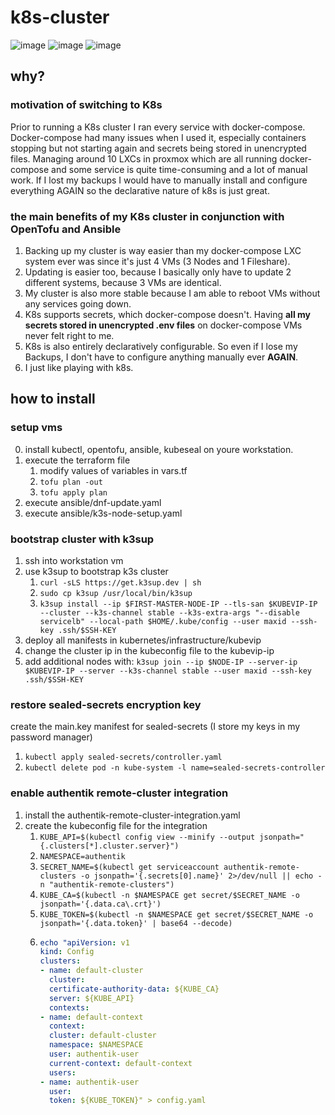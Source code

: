 # k8s-cluster

![image](https://github.com/user-attachments/assets/ea679c53-87fa-43dd-aba2-a557611c833b)
![image](https://github.com/user-attachments/assets/21cc3e10-89cf-4f88-9a53-a4c5f408b915)
![image](https://github.com/user-attachments/assets/b3147ba5-d71a-49a8-bce6-d386ca3d1d52)

## why?

### motivation of switching to K8s
Prior to running a K8s cluster I ran every service with docker-compose. Docker-compose had many issues when I used it, especially containers stopping but not starting again and secrets being stored in unencrypted files. Managing around 10 LXCs in proxmox which are all running docker-compose and some service is quite time-consuming and a lot of manual work. If I lost my backups I would have to manually install and configure everything AGAIN so the declarative nature of k8s is just great.

### the main benefits of my K8s cluster in conjunction with OpenTofu and Ansible

1. Backing up my cluster is way easier than my docker-compose LXC system ever was since it's just 4 VMs (3 Nodes and 1 Fileshare).
2. Updating is easier too, because I basically only have to update 2 different systems, because 3 VMs are identical.
3. My cluster is also more stable because I am able to reboot VMs without any services going down.
4. K8s supports secrets, which docker-compose doesn't. Having **all my secrets stored in unencrypted .env files** on docker-compose VMs never felt right to me.
5. K8s is also entirely declaratively configurable. So even if I lose my Backups, I don't have to configure anything manually ever **AGAIN**.
6. I just like playing with k8s.

## how to install
   
### setup vms
0. install kubectl, opentofu, ansible, kubeseal on youre workstation.
1. execute the terraform file
   1. modify values of variables in vars.tf
   1. `tofu plan -out`
   2. `tofu apply plan`
3. execute ansible/dnf-update.yaml
4. execute ansible/k3s-node-setup.yaml

### bootstrap cluster with k3sup

1. ssh into workstation vm
2. use k3sup to bootstrap k3s cluster
   1. `curl -sLS https://get.k3sup.dev | sh`
   2. `sudo cp k3sup /usr/local/bin/k3sup`
   3. `k3sup install --ip $FIRST-MASTER-NODE-IP --tls-san $KUBEVIP-IP --cluster --k3s-channel stable --k3s-extra-args "--disable servicelb" --local-path $HOME/.kube/config --user maxid --ssh-key .ssh/$SSH-KEY`
3. deploy all manifests in kubernetes/infrastructure/kubevip
4. change the cluster ip in the kubeconfig file to the kubevip-ip
5. add additional nodes with:  `k3sup join --ip $NODE-IP --server-ip $KUBEVIP-IP --server --k3s-channel stable --user maxid --ssh-key .ssh/$SSH-KEY`

### restore sealed-secrets encryption key

create the main.key manifest for sealed-secrets (I store my keys in my password manager)

1. `kubectl apply sealed-secrets/controller.yaml`
2. `kubectl delete pod -n kube-system -l name=sealed-secrets-controller`

### enable authentik remote-cluster integration 

1.  install the authentik-remote-cluster-integration.yaml
2. create the kubeconfig file for the integration
   1. `KUBE_API=$(kubectl config view --minify --output jsonpath="{.clusters[*].cluster.server}")`
   2. `NAMESPACE=authentik`
   3. `SECRET_NAME=$(kubectl get serviceaccount authentik-remote-clusters -o jsonpath='{.secrets[0].name}' 2>/dev/null || echo -n "authentik-remote-clusters")`
   4. `KUBE_CA=$(kubectl -n $NAMESPACE get secret/$SECRET_NAME -o jsonpath='{.data.ca\.crt}')`
   5. `KUBE_TOKEN=$(kubectl -n $NAMESPACE get secret/$SECRET_NAME -o jsonpath='{.data.token}' | base64 --decode)`
   6. ``` yaml  
      echo "apiVersion: v1
      kind: Config
      clusters:
      - name: default-cluster
        cluster:
        certificate-authority-data: ${KUBE_CA}
        server: ${KUBE_API}
        contexts:
      - name: default-context
        context:
        cluster: default-cluster
        namespace: $NAMESPACE
        user: authentik-user
        current-context: default-context
        users:
      - name: authentik-user
        user:
        token: ${KUBE_TOKEN}" > config.yaml
      ``` 

